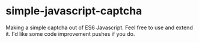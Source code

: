 # simple-javascript-captcha

Making a simple captcha out of ES6 Javascript.
Feel free to use and extend it. I'd like some code improvement pushes if you do.
